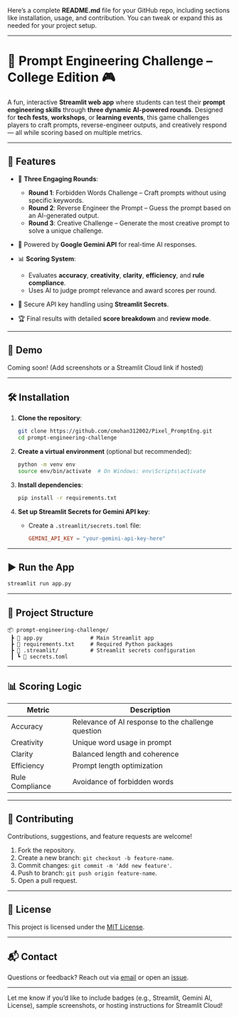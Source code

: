 Here’s a complete **README.md** file for your GitHub repo, including sections like installation, usage, and contribution. You can tweak or expand this as needed for your project setup.

---

# 🚀 Prompt Engineering Challenge – College Edition 🎮

A fun, interactive **Streamlit web app** where students can test their **prompt engineering skills** through **three dynamic AI-powered rounds**. Designed for **tech fests**, **workshops**, or **learning events**, this game challenges players to craft prompts, reverse-engineer outputs, and creatively respond — all while scoring based on multiple metrics.

---

## 🌟 Features

- 🎯 **Three Engaging Rounds**:
  - **Round 1**: Forbidden Words Challenge – Craft prompts without using specific keywords.
  - **Round 2**: Reverse Engineer the Prompt – Guess the prompt based on an AI-generated output.
  - **Round 3**: Creative Challenge – Generate the most creative prompt to solve a unique challenge.
  
- 🤖 Powered by **Google Gemini API** for real-time AI responses.
- 📊 **Scoring System**:
  - Evaluates **accuracy**, **creativity**, **clarity**, **efficiency**, and **rule compliance**.
  - Uses AI to judge prompt relevance and award scores per round.
  
- 🔐 Secure API key handling using **Streamlit Secrets**.
- 🏆 Final results with detailed **score breakdown** and **review mode**.

---

## 🚀 Demo

Coming soon! (Add screenshots or a Streamlit Cloud link if hosted)

---

## 🛠️ Installation

1. **Clone the repository**:
   ```bash
   git clone https://github.com/cmohan312002/Pixel_PromptEng.git
   cd prompt-engineering-challenge
   ```

2. **Create a virtual environment** (optional but recommended):
   ```bash
   python -m venv env
   source env/bin/activate  # On Windows: env\Scripts\activate
   ```

3. **Install dependencies**:
   ```bash
   pip install -r requirements.txt
   ```

4. **Set up Streamlit Secrets for Gemini API key**:
   - Create a `.streamlit/secrets.toml` file:
     ```toml
     GEMINI_API_KEY = "your-gemini-api-key-here"
     ```

---

## ▶️ Run the App

```bash
streamlit run app.py
```

---

## 📁 Project Structure

```
📦 prompt-engineering-challenge/
 ┣ 📜 app.py               # Main Streamlit app
 ┣ 📜 requirements.txt     # Required Python packages
 ┣ 📁 .streamlit/          # Streamlit secrets configuration
 ┃ ┗ 📜 secrets.toml
```

---

## 📊 Scoring Logic

| Metric            | Description                                                                 |
|-------------------|-----------------------------------------------------------------------------|
| Accuracy          | Relevance of AI response to the challenge question                         |
| Creativity        | Unique word usage in prompt                                                |
| Clarity           | Balanced length and coherence                                              |
| Efficiency        | Prompt length optimization                                                 |
| Rule Compliance   | Avoidance of forbidden words                                               |

---

## 🙌 Contributing

Contributions, suggestions, and feature requests are welcome!

1. Fork the repository.
2. Create a new branch: `git checkout -b feature-name`.
3. Commit changes: `git commit -m 'Add new feature'`.
4. Push to branch: `git push origin feature-name`.
5. Open a pull request.

---

## 📜 License

This project is licensed under the [MIT License](LICENSE).

---

## 📬 Contact

Questions or feedback? Reach out via [email](mailto:cmohan312002@gmail.com) or open an [issue](https://github.com/cmohan312002/Pixel_PromptEng/issues).

---

Let me know if you’d like to include badges (e.g., Streamlit, Gemini AI, License), sample screenshots, or hosting instructions for Streamlit Cloud!
